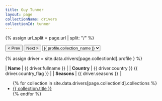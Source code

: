 ```yaml
---
title: Guy Tunmer
layout: page
collectionName: drivers
collectionId: tunmer
---
```


{% assign url_split = page.url | split: "/" %}
<div id="collection-navigation">
<button onclick="selector.options[selector.selectedIndex-1].value && (window.location = selector.options[selector.selectedIndex-1].value);">&lt; Prev</button>
<button onclick="selector.options[selector.selectedIndex+1].value && (window.location = selector.options[selector.selectedIndex+1].value);">Next &gt;</button>
<select id="selector" onchange="this.options[this.selectedIndex].value && (window.location = this.options[this.selectedIndex].value);">
  {% for collectionId in site.data[page.collectionName].refs %}
    {% if collectionId == page.collectionId %}
      {% assign selected = "selected" %}
    {% else %}
      {% assign selected = "" %}
    {% endif %}
    {% assign profile = site.data[page.collectionName][collectionId].profile %}
    <option value="/f1/{{ page.collectionName }}/{{ collectionId }}/{{ url_split[4] }}" {{ selected }}>{{ profile.collection_name }}</option>
  {% endfor %}
</select>
</div>

{% assign driver = site.data.drivers[page.collectionId].profile } %}

| **Name**         | {{ driver.fullname }}  |
| **Country**      | {{ driver.country }} {{ driver.country_flag }} |
| **Seasons**      | {{ driver.seasons }} |

<ul>
  {% for collection in site.data.drivers[page.collectionId].collections %}
    <li><a href="{{ collection.url }}">{{ collection.title }}</a></li>
  {% endfor %}
</ul>
